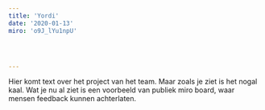 ```yaml
---
title: 'Yordi'
date: '2020-01-13'
miro: 'o9J_lYu1npU'




---
```


Hier komt text over het project van het team. Maar zoals je ziet is het nogal kaal. Wat je nu al ziet is een voorbeeld van publiek miro board, waar mensen feedback kunnen achterlaten.


